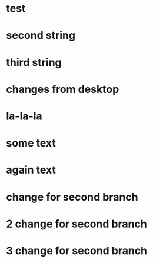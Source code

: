 # test
# second string
# third string
# changes from desktop
# la-la-la
# some text
# again text
# change for second branch
# 2 change for second branch
# 3 change for second branch